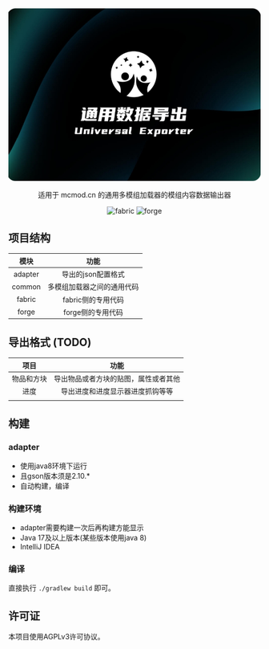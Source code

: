 <div align="center">
<a href="https://github.com/UniversalExporters/UniversalExporter">
<img src="common/src/main/resources/icon.png" />
</a>

适用于 mcmod.cn 的通用多模组加载器的模组内容数据输出器

<img alt="fabric" height="56" src="https://cdn.jsdelivr.net/npm/@intergrav/devins-badges@3/assets/cozy/supported/fabric_vector.svg">
<img alt="forge" height="56" src="https://cdn.jsdelivr.net/npm/@intergrav/devins-badges@3/assets/cozy/supported/forge_vector.svg">

</div>

## 项目结构

| 模块      | 功能            |
|:-------:|:-------------:|
| adapter |  导出的json配置格式  |
| common  | 多模组加载器之间的通用代码 |
| fabric  | fabric侧的专用代码  |
| forge   |  forge侧的专用代码  |

## 导出格式 (TODO)

|  项目   |         功能         |
|:-----:|:------------------:|
| 物品和方块 | 导出物品或者方块的贴图，属性或者其他 |
|  进度   |  导出进度和进度显示器进度抓钩等等  |
|       |                    |

## 构建
### adapter
- 使用java8环境下运行
- 且gson版本须是2.10.*
- 自动构建，编译
### 构建环境
- adapter需要构建一次后再构建方能显示
- Java 17及以上版本(某些版本使用java 8)
- IntelliJ IDEA
### 编译
直接执行 `./gradlew build` 即可。

## 许可证
本项目使用AGPLv3许可协议。
